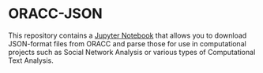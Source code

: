  # ORACC-JSON
 
This repository contains a [Jupyter Notebook](http://jupyter-notebook-beginner-guide.readthedocs.io/en/latest/what_is_jupyter.html) that allows you to download JSON-format files from ORACC and parse those for use in computational projects such as Social Network Analysis or various types of Computational Text Analysis.
